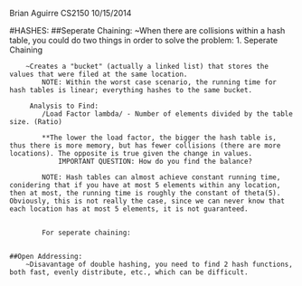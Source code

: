 Brian Aguirre
CS2150
10/15/2014

#HASHES:
	##Seperate Chaining:
		~When there are collisions within a hash table, you could do two things in order to solve the problem: 1. Seperate Chaining

		~Creates a "bucket" (actually a linked list) that stores the values that were filed at the same location.
			NOTE: Within the worst case scenario, the running time for hash tables is linear; everything hashes to the same bucket.

		 Analysis to Find:
		 	/Load Factor lambda/ - Number of elements divided by the table size. (Ratio)

		 	**The lower the load factor, the bigger the hash table is, thus there is more memory, but has fewer collisions (there are more locations). The opposite is true given the change in values.
		 		IMPORTANT QUESTION:	How do you find the balance?

		 	NOTE: Hash tables can almost achieve constant running time, conidering that if you have at most 5 elements within any location, then at most, the running time is roughly the constant of theta(5). Obviously, this is not really the case, since we can never know that each location has at most 5 elements, it is not guaranteed.


		 	For seperate chaining:


	##Open Addressing:
		~Disavantage of double hashing, you need to find 2 hash functions, both fast, evenly distribute, etc., which can be difficult.

		